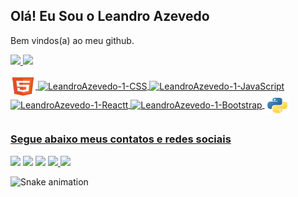 ## Olá! Eu Sou o Leandro Azevedo

  Bem vindos(a) ao meu github. 

<div>
  <a href="https://github.com/LeandroAzevedo-1">
  <img height="180em" src="https://github-readme-stats.vercel.app/api?username=LeandroAzevedo-1&show_icons=true&theme=dark&include_all_commits=true&count_private=true"/>
  <img height="180em" src="https://github-readme-stats.vercel.app/api/top-langs/?username=LeandroAzevedo-1&layout=compact&langs_count=7&theme=dark"/>
</div>

<div style="display: inline_block"><br>
  <img align="center" alt="LeandroAzevedo-1-HTML" height="30" width="40" src="https://raw.githubusercontent.com/devicons/devicon/master/icons/html5/html5-original.svg">
  <img align="center" alt="LeandroAzevedo-1-CSS" height="30" width="40" src="https://cdn.jsdelivr.net/gh/devicons/devicon/icons/css3/css3-original.svg">
  <img align="center" alt="LeandroAzevedo-1-JavaScript" height="30" width="40" src="https://cdn.jsdelivr.net/gh/devicons/devicon/icons/javascript/javascript-original.svg">
  <img align="center" alt="LeandroAzevedo-1-Reactt" height="30" width="40" src="https://cdn.jsdelivr.net/gh/devicons/devicon/icons/react/react-original.svg">
  <img align="center" alt="LeandroAzevedo-1-Bootstrap" height="30" width="40" src="https://cdn.jsdelivr.net/gh/devicons/devicon/icons/bootstrap/bootstrap-original.svg">
  <img align="center" alt="LeandroAzevedo-1-Python" height="30" width="40" src="https://raw.githubusercontent.com/devicons/devicon/master/icons/python/python-original.svg">
</div>
  
  ##
  ### Segue abaixo meus contatos e redes sociais 
 <div>
  <a href = "mailto:leoazevedo1450@gmail.com"><img src="https://img.shields.io/badge/-Gmail-%23333?style=for-the-badge&logo=gmail&logoColor=white" target="_black"></a>
  <a href="https://www.linkedin.com/in/leandro-de-azevedo-souza" target="_blank"><img src="https://img.shields.io/badge/-LinkedIn-%230077B5?style=for-the-badge&logo=linkedin&logoColor=white" target="_blank"></a> 
   <a href="https://www.instagram.com/leo_azvdo_souza/" target="_blank"><img src="https://img.shields.io/badge/-Instagram-%23E4405F?style=for-the-badge&logo=instagram&logoColor=white" target="_blank"></a>
   <a href ="https://wa.me/5511991099085" target="_blank"><img src="https://img.shields.io/badge/WhatsApp-25D366?style=for-the-badge&logo=whatsapp&logoColor=white">  </a>
   <a href="/" target="_blank"><img src="https://img.shields.io/badge/Discord-7289DA?style=for-the-badge&logo=discord&logoColor=white" target="_blank"></a> 
   
   ![Snake animation](https://github.com/LeandroAzevedo-1/LeandroAzevedo-1/blob/output/github-contribution-grid-snake.svg)
   
 </div>
  


